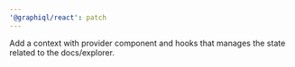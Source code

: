 ```yaml
---
'@graphiql/react': patch
---
```


Add a context with provider component and hooks that manages the state related to the docs/explorer. 
